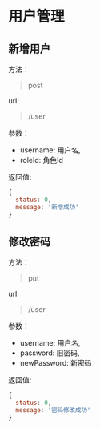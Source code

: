 # 用户管理

## 新增用户

方法：

> post

url: 

> /user

参数：

- username: 用户名,
- roleId: 角色Id

返回值:

```js
{
  status: 0,
  message: '新增成功'
}
```

## 修改密码

方法：

> put

url: 

> /user

参数：

- username: 用户名,
- password: 旧密码,
- newPassword: 新密码

返回值:

```js
{
  status: 0,
  message: '密码修改成功'
}
```